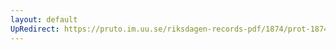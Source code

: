 ```yaml
---
layout: default
UpRedirect: https://pruto.im.uu.se/riksdagen-records-pdf/1874/prot-1874--ak--207/prot-1874--ak--207_007.pdf
---
```

